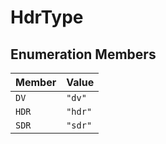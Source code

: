 # HdrType

## Enumeration Members

| Member | Value |
| :------ | :------ |
| `DV` | `"dv"` |
| `HDR` | `"hdr"` |
| `SDR` | `"sdr"` |
